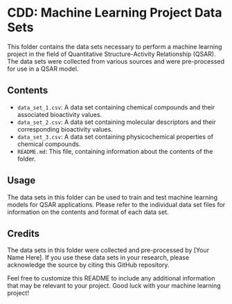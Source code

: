# CDD: Machine Learning Project Data Sets
This folder contains the data sets necessary to perform a machine learning project in the field of Quantitative Structure-Activity Relationship (QSAR). The data sets were collected from various sources and were pre-processed for use in a QSAR model.

## Contents
- `data_set_1.csv`: A data set containing chemical compounds and their associated bioactivity values.
- `data_set_2.csv`: A data set containing molecular descriptors and their corresponding bioactivity values.
- `data_set_3.csv`: A data set containing physicochemical properties of chemical compounds.
- `README.md`: This file, containing information about the contents of the folder.
## Usage
The data sets in this folder can be used to train and test machine learning models for QSAR applications. Please refer to the individual data set files for information on the contents and format of each data set.

## Credits
The data sets in this folder were collected and pre-processed by [Your Name Here]. If you use these data sets in your research, please acknowledge the source by citing this GitHub repository.

Feel free to customize this README to include any additional information that may be relevant to your project. Good luck with your machine learning project!
